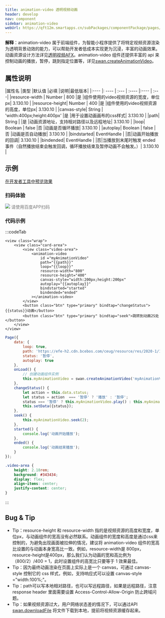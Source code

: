 ```yaml
---
title: animation-video 透明视频动画
header: develop
nav: component
sidebar: animation-video
webUrl: https://qft12m.smartapps.cn/subPackages/componentPackage/pages/animation-video/animation-video
---
```




**解释**：animation-video 属于前端组件，为智能小程序提供了将特定视频资源渲染为透明背景动效的能力，可以帮助开发者低成本实现更为沉浸，丰富的动画效果。动画资源设计方法详见[透明视频AFX](https://smartprogram.baidu.com/docs/design/resource/animationVideo/)。animation-video 组件还提供丰富的 api 来控制动画的播放，暂停，跳到指定位置等，详见[swan.createAnimationVideo](https://smartprogram.baidu.com/docs/develop/api/media/animationvideo_swan-createAnimationVideo/)。

##  属性说明

|属性名 |类型  |默认值  |必填 |说明|最低版本|
|:---- |: ---- | :--- | :---- |:---- | :---|
|resource-width | Number  | 800 |是 |组件使用的video视频资源的宽度，单位px| 3.130.10 |
|resource-height| Number | 400 |是 |组件使用的video视频资源的高度，单位px| 3.130.10 |
|canvas-style| String | 'width:400px;height:400px' |是 |用于设置动画画布的css样式| 3.130.10 |
|path| String |  |是 |动画资源地址，支持相对路径以及远程地址| 3.130.10 |
|loop| Boolean | false |否 |动画是否循环播放| 3.130.10 |
|autoplay| Boolean | false |否 |动画是否自动播放| 3.130.10 |
|bindstarted| EventHandle |  |否|动画开始播放的回调| 3.130.10 |
|bindended| EventHandle |  |否|当播放到末尾时触发 ended 事件（自然播放结束会触发回调，循环播放结束及暂停动画不会触发。）| 3.130.10 |


## 示例

<a href="swanide://fragment/ab0b71caf387bc59ae9a4190d6a750261578455636683" title="在开发者工具中预览效果" target="_self">在开发者工具中预览效果</a>

### 扫码体验

<div class='scan-code-container'>
    <img src="https://b.bdstatic.com/miniapp/assets/images/doc_demo/animation-video.png" class="demo-qrcode-image" />
    <font color=#777 12px>请使用百度APP扫码</font>
</div>


 

###  代码示例

 

:::codeTab
```swan
<view class="wrap">
    <view class="card-area">
        <view class="video-area">
            <animation-video
                id ="myAnimationVideo"
                path="{{path}}"
                loop="{{loop}}"
                resource-width="800"
                resource-height="400"
                canvas-style="width:200px;height:200px"
                autoplay="{{autoplay}}"
                bindstarted="started"
                bindended="ended"
            ></animation-video>
        </view>
        <button class="btn" type="primary" bindtap="changeStatus">{{status}}动画</button>
        <button class="btn" type="primary" bindtap="seek">跳转到动画2S处</button>
    </view>
</view>
```
 

```js
Page({
    data: {
        loop: true,
        path: 'https://efe-h2.cdn.bcebos.com/ceug/resource/res/2020-1/1577964961344/003e2f0dcd81.mp4',
        status: '暂停',
        autoplay: true
    },
    onLoad() {
        // 创建动画组件实例
        this.myAnimationVideo = swan.createAnimationVideo('myAnimationVideo');
    },
    changeStatus() {
        let action = this.data.status;
        let status = action  === '暂停' ? '播放' : '暂停';
        status === '暂停' ? this.myAnimationVideo.play() : this.myAnimationVideo.pause();
        this.setData({status});
    },
    seek() {
        this.myAnimationVideo.seek(2);
    },
    started() {
        console.log('动画开始播放');
    },
    ended() {
        console.log('动画结束播放');
    }
});
```

 
```css
.video-area {
    height: 2.18rem;
    background: #343434;
    display: flex;
    align-items: center;
    justify-content: center;
}
```
:::

##  Bug & Tip

* Tip：resource-height 和 resource-width 指的是视频资源的高度和宽度，单位px，与动画组件的宽高没有必然联系。动画组件的宽度和高度是通过css来控制的，为避免出现画面被拉伸的情况，建议将 animation-video 组件的宽高比设置的与动画本身宽高比一致。例如，resource-width是 800px，resource-height是400px，那么我们认为动画的宽和高比例为 （800/2）/400 = 1，此时设置组件的高宽比只要等于 1 效果最佳。
* Tip：因为最终动画渲染在页面上实际上是一个 canvas，可通过 canvas-style 控制它的 css 样式，例如，支持响应式可以设置 canvas-style ="width:100%;"。
* Tip：path可以写本地相对路径，也可以写远程路径，如果是远程路径，注意 response header 里面需要设置 Access-Control-Allow-Origin 防止跨域问题。
* Tip：如果视频资源过大，用户网络状态差的情况下，可以通过API [swan.downloadFile](https://smartprogram.baidu.com/docs/develop/api/net/downloadFile/) 将文件下载到本地，提前将视频资源缓存起来。
